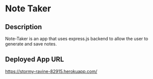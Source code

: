 # Note Taker

## Description
Note-Taker is an app that uses express.js backend to allow the user to generate and save notes.

## Deployed App URL
https://stormy-ravine-82915.herokuapp.com/

